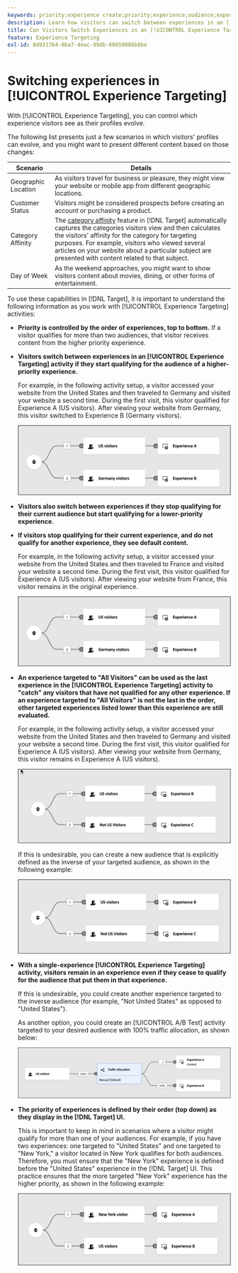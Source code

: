 ```yaml
---
keywords: priority;experience create;priority;experience;audience;experience;switching experiences;visual experience composer
description: Learn how visitors can switch between experiences in an [!DNL Adobe Target] [!UICONTROL Experience Targeting] (XT) activity as their profiles evolve.
title: Can Visitors Switch Experiences in an [!UICONTROL Experience Targeting] Activity?
feature: Experience Targeting
exl-id: 8d931764-8ba7-4eac-99db-60659086b8be
---
```

# Switching experiences in [!UICONTROL Experience Targeting]

With [!UICONTROL Experience Targeting], you can control which experience visitors see as their profiles evolve. 

The following list presents just a few scenarios in which visitors' profiles can evolve, and you might want to present different content based on those changes:

| Scenario | Details |
|--- |--- |
|Geographic Location|As visitors travel for business or pleasure, they might view your website or mobile app from different geographic locations.|
|Customer Status|Visitors might be considered prospects before creating an account or purchasing a product.|
|Category Affinity|The [category affinity](/help/main/c-target/c-visitor-profile/category-affinity.md) feature in [!DNL Target] automatically captures the categories visitors view and then calculates the visitors' affinity for the category for targeting purposes. For example, visitors who viewed several articles on your website about a particular subject are presented with content related to that subject.|
|Day of Week|As the weekend approaches, you might want to show visitors content about movies, dining, or other forms of entertainment.|

To use these capabilities in [!DNL Target], it is important to understand the following information as you work with [!UICONTROL Experience Targeting] activities:

* **Priority is controlled by the order of experiences, top to bottom.** If a visitor qualifies for more than two audiences, that visitor receives content from the higher priority experience. 
* **Visitors switch between experiences in an [!UICONTROL Experience Targeting] activity if they start qualifying for the audience of a higher-priority experience.**

  For example, in the following activity setup, a visitor accessed your website from the United States and then traveled to Germany and visited your website a second time. During the first visit, this visitor qualified for Experience A (US visitors). After viewing your website from Germany, this visitor switched to Experience B (Germany visitors).

  ![Priority US > Germany](/help/main/c-activities/t-experience-target/t-xt-create/assets/xt_priority_us_germany-refresh.png)

* **Visitors also switch between experiences if they stop qualifying for their current audience but start qualifying for a lower-priority experience.** 
* **If visitors stop qualifying for their current experience, and do not qualify for another experience, they see default content.**

  For example, in the following activity setup, a visitor accessed your website from the United States and then traveled to France and visited your website a second time. During the first visit, this visitor qualified for Experience A (US visitors). After viewing your website from France, this visitor remains in the original experience.

  ![Priority US > Germany](/help/main/c-activities/t-experience-target/t-xt-create/assets/xt_priority_us_germany-refresh.png)

* **An experience targeted to "All Visitors" can be used as the last experience in the [!UICONTROL Experience Targeting] activity to "catch" any visitors that have not qualified for any other experience. If an experience targeted to "All Visitors" is not the last in the order, other targeted experiences listed lower than this experience are still evaluated.**

  For example, in the following activity setup, a visitor accessed your website from the United States and then traveled to Germany and visited your website a second time. During the first visit, this visitor qualified for Experience A (US visitors). After viewing your website from Germany, this visitor remains in Experience A (US visitors).

  ![Priority US > All Visitors](/help/main/c-activities/t-experience-target/t-xt-create/assets/xt_priority_us_not_us-refresh.png)

  If this is undesirable, you can create a new audience that is explicitly defined as the inverse of your targeted audience, as shown in the following example:

  ![Priority US > Not US](/help/main/c-activities/t-experience-target/t-xt-create/assets/not-us.png)

* **With a single-experience [!UICONTROL Experience Targeting] activity, visitors remain in an experience even if they cease to qualify for the audience that put them in that experience.**

  If this is undesirable, you could create another experience targeted to the inverse audience (for example, "Not United States" as opposed to "United States"). 
  
  As another option, you could create an [!UICONTROL A/B Test] activity targeted to your desired audience with 100% traffic allocation, as shown below:

  ![Priority one experience](/help/main/c-activities/t-experience-target/t-xt-create/assets/xt_priority_one_experience-refresh.png)

* **The priority of experiences is defined by their order (top down) as they display in the [!DNL Target] UI.**

  This is important to keep in mind in scenarios where a visitor might qualify for more than one of your audiences. For example, if you have two experiences: one targeted to "United States" and one targeted to "New York," a visitor located in New York qualifies for both audiences. Therefore, you must ensure that the "New York" experience is defined before the "United States" experience in the [!DNL Target] UI. This practice ensures that the more targeted "New York" experience has the higher priority, as shown in the following example:

  ![Priority NY > US](/help/main/c-activities/t-experience-target/t-xt-create/assets/xt_priority_ny_us-refresh.png)
